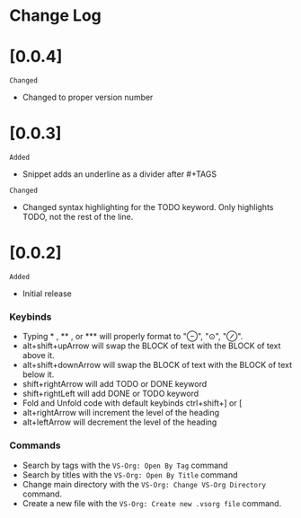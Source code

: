 # Change Log

# [0.0.4]

`Changed`

- Changed to proper version number

# [0.0.3]

`Added`

- Snippet adds an underline as a divider after #+TAGS

`Changed`

- Changed syntax highlighting for the TODO keyword. Only highlights TODO, not the rest of the line.

# [0.0.2]

`Added`

- Initial release

### Keybinds

- Typing \* , ** , or \*** will properly format to "⊖", "⊙", "⊘".
- alt+shift+upArrow will swap the BLOCK of text with the BLOCK of text above it.
- alt+shift+downArrow will swap the BLOCK of text with the BLOCK of text below it.
- shift+rightArrow will add TODO or DONE keyword
- shift+rightLeft will add DONE or TODO keyword
- Fold and Unfold code with default keybinds ctrl+shift+] or [
- alt+rightArrow will increment the level of the heading
- alt+leftArrow will decrement the level of the heading

### Commands

- Search by tags with the `VS-Org: Open By Tag` command
- Search by titles with the `VS-Org: Open By Title` command
- Change main directory with the `VS-Org: Change VS-Org Directory` command.
- Create a new file with the `VS-Org: Create new .vsorg file` command.
